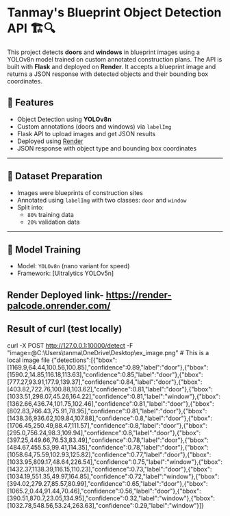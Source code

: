 # Tanmay's Blueprint Object Detection API 🏗️🔍

This project detects **doors** and **windows** in blueprint images using a YOLOv8n model trained on custom annotated construction plans. The API is built with **Flask** and deployed on **Render**. It accepts a blueprint image and returns a JSON response with detected objects and their bounding box coordinates.

## 🚀 Features

- Object Detection using **YOLOv8n**
- Custom annotations (doors and windows) via `labelImg`
- Flask API to upload images and get JSON results
- Deployed using [Render](https://render.com/)
- JSON response with object type and bounding box coordinates

---

## 📁 Dataset Preparation

- Images were blueprints of construction sites
- Annotated using `labelImg` with two classes: `door` and `window`
- Split into:
  - `80%` training data
  - `20%` validation data

---

## 🧠 Model Training

- Model: `YOLOv8n` (nano variant for speed)
- Framework: [Ultralytics YOLOv5n]
## Render Deployed link- https://render-palcode.onrender.com/
## Result of curl (test locally)
curl -X POST  http://127.0.0.1:10000/detect -F "image=@C:\Users\tanma\OneDrive\Desktop\ex_image.png" # This is a local image file
{"detections":[{"bbox":[1169.9,64.44,100.56,100.85],"confidence":0.89,"label":"door"},{"bbox":[1590.2,14.85,116.18,113.63],"confidence":0.85,"label":"door"},{"bbox":[777.27,93.91,177.9,139.37],"confidence":0.84,"label":"door"},{"bbox":[403.82,722.76,100.88,103.62],"confidence":0.81,"label":"door"},{"bbox":[1033.51,298.07,45.26,164.22],"confidence":0.81,"label":"window"},{"bbox":[1362.66,436.74,101.75,102.46],"confidence":0.81,"label":"door"},{"bbox":[802.83,766.43,75.91,78.95],"confidence":0.81,"label":"door"},{"bbox":[1438.36,936.62,109.84,107.88],"confidence":0.8,"label":"door"},{"bbox":[1706.45,250.49,88.47,111.57],"confidence":0.8,"label":"door"},{"bbox":[295.0,756.24,98.3,109.94],"confidence":0.8,"label":"door"},{"bbox":[397.25,449.66,76.53,83.49],"confidence":0.78,"label":"door"},{"bbox":[484.67,455.53,99.41,114.35],"confidence":0.78,"label":"door"},{"bbox":[1058.64,75.59,102.93,125.82],"confidence":0.77,"label":"door"},{"bbox":[1033.95,809.17,48.64,226.54],"confidence":0.75,"label":"window"},{"bbox":[1432.37,1138.39,116.15,110.23],"confidence":0.73,"label":"door"},{"bbox":[1034.19,551.35,49.97,164.85],"confidence":0.72,"label":"window"},{"bbox":[394.02,279.27,85.57,80.99],"confidence":0.65,"label":"door"},{"bbox":[1065.2,0.44,91.44,70.46],"confidence":0.56,"label":"door"},{"bbox":[390.51,870.7,23.05,134.95],"confidence":0.32,"label":"window"},{"bbox":[1032.78,548.56,53.24,263.63],"confidence":0.29,"label":"window"}]}
